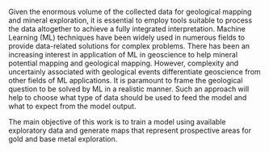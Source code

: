 Given the enormous volume of the collected data for geological mapping and mineral exploration, it is essential to employ tools suitable to process the data altogether to achieve a fully integrated interpretation. Machine Learning (ML) techniques have been widely used in numerous fields to provide data-related solutions for complex problems. There has been an increasing interest in application of ML in geoscience to help mineral potential mapping and geological mapping. However, complexity and uncertainly associated with geological events differentiate geoscience from other fields of ML applications. It is paramount to frame the geological question to be solved by ML in a realistic manner. Such an approach will help to choose what type of data should be used to feed the model and what to expect from the model output.

The main objective of this work is to train a model using available exploratory data and generate maps that represent prospective areas for gold and base metal exploration.
